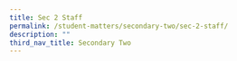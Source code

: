 ```yaml
---
title: Sec 2 Staff
permalink: /student-matters/secondary-two/sec-2-staff/
description: ""
third_nav_title: Secondary Two
---
```

